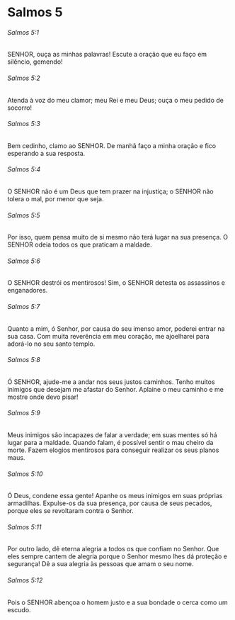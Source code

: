 # Salmos 5

###### Salmos 5:1

SENHOR, ouça as minhas palavras! Escute a oração que eu faço em silêncio, gemendo!

###### Salmos 5:2

Atenda à voz do meu clamor; meu Rei e meu Deus; ouça o meu pedido de socorro!

###### Salmos 5:3

Bem cedinho, clamo ao SENHOR. De manhã faço a minha oração e fico esperando a sua resposta.

###### Salmos 5:4

O SENHOR não é um Deus que tem prazer na injustiça; o SENHOR não tolera o mal, por menor que seja.

###### Salmos 5:5

Por isso, quem pensa muito de si mesmo não terá lugar na sua presença. O SENHOR odeia todos os que praticam a maldade.

###### Salmos 5:6

O SENHOR destrói os mentirosos! Sim, o SENHOR detesta os assassinos e enganadores.

###### Salmos 5:7

Quanto a mim, ó Senhor, por causa do seu imenso amor, poderei entrar na sua casa. Com muita reverência em meu coração, me ajoelharei para adorá-lo no seu santo templo.

###### Salmos 5:8

Ó SENHOR, ajude-me a andar nos seus justos caminhos. Tenho muitos inimigos que desejam me afastar do Senhor. Aplaine o meu caminho e me mostre onde devo pisar!

###### Salmos 5:9

Meus inimigos são incapazes de falar a verdade; em suas mentes só há lugar para a maldade. Quando falam, é possível sentir o mau cheiro da morte. Fazem elogios mentirosos para conseguir realizar os seus planos maus.

###### Salmos 5:10

Ó Deus, condene essa gente! Apanhe os meus inimigos em suas próprias armadilhas. Expulse-os da sua presença, por causa de seus pecados, porque eles se revoltaram contra o Senhor.

###### Salmos 5:11

Por outro lado, dê eterna alegria a todos os que confiam no Senhor. Que eles sempre cantem de alegria porque o Senhor mesmo lhes dá proteção e segurança! Dê a sua alegria às pessoas que amam o seu nome.

###### Salmos 5:12

Pois o SENHOR abençoa o homem justo e a sua bondade o cerca como um escudo.

